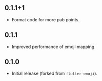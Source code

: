 ## 0.1.1+1

* Format code for more pub points.

## 0.1.1

* Improved performance of emoji mapping.

## 0.1.0

* Initial release (forked from `flutter-emoji`).
